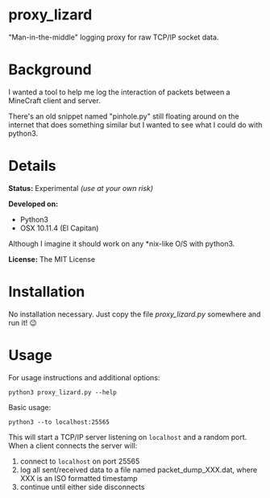 # proxy_lizard
"Man-in-the-middle" logging proxy for raw TCP/IP socket data.

# Background #
I wanted a tool to help me log the interaction of packets between a MineCraft client and server.

There's an old snippet named "pinhole.py" still floating around on the internet that does something similar but I wanted to see what I could do with python3.

# Details #
**Status:** Experimental *(use at your own risk)*

**Developed on:**

- Python3
- OSX 10.11.4 (El Capitan)

Although I imagine it should work on any *nix-like O/S with python3.

**License:** The MIT License

# Installation #
No installation necessary. Just copy the file *proxy_lizard.py* somewhere and run it! 😉

# Usage #

For usage instructions and additional options:

`python3 proxy_lizard.py --help`

Basic usage:

`python3 --to localhost:25565`

This will start a TCP/IP server listening on `localhost` and a random port. When a client connects the server will:

1. connect to `localhost` on port 25565
2. log all sent/received data to a file named packet_dump_XXX.dat, where XXX is an ISO formatted timestamp
3. continue until either side disconnects


